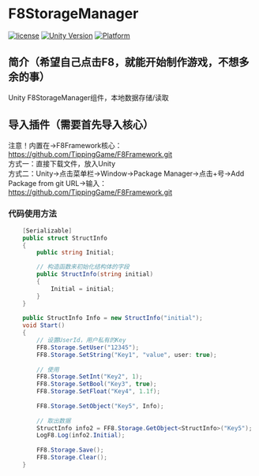 # F8StorageManager

[![license](http://img.shields.io/badge/license-MIT-green.svg)](https://opensource.org/licenses/MIT) 
[![Unity Version](https://img.shields.io/badge/unity-2021.3.15f1-blue)](https://unity.com) 
[![Platform](https://img.shields.io/badge/platform-Win%20%7C%20Android%20%7C%20iOS%20%7C%20Mac%20%7C%20Linux%20%7C%20WebGL-orange)]() 

## 简介（希望自己点击F8，就能开始制作游戏，不想多余的事）
Unity F8StorageManager组件，本地数据存储/读取  

## 导入插件（需要首先导入核心）
注意！内置在->F8Framework核心：https://github.com/TippingGame/F8Framework.git  
方式一：直接下载文件，放入Unity  
方式二：Unity->点击菜单栏->Window->Package Manager->点击+号->Add Package from git URL->输入：https://github.com/TippingGame/F8Framework.git  

### 代码使用方法
```C#
    [Serializable]
    public struct StructInfo
    {
        public string Initial;

        // 构造函数来初始化结构体的字段
        public StructInfo(string initial)
        {
            Initial = initial;
        }
    }
   
    public StructInfo Info = new StructInfo("initial");
    void Start()
    {
        // 设置UserId，用户私有的Key
        FF8.Storage.SetUser("12345");
        FF8.Storage.SetString("Key1", "value", user: true);
        
        // 使用
        FF8.Storage.SetInt("Key2", 1);
        FF8.Storage.SetBool("Key3", true);
        FF8.Storage.SetFloat("Key4", 1.1f);
        
        FF8.Storage.SetObject("Key5", Info);
        
        // 取出数据
        StructInfo info2 = FF8.Storage.GetObject<StructInfo>("Key5");
        LogF8.Log(info2.Initial);
        
        FF8.Storage.Save();
        FF8.Storage.Clear();
    }
```


